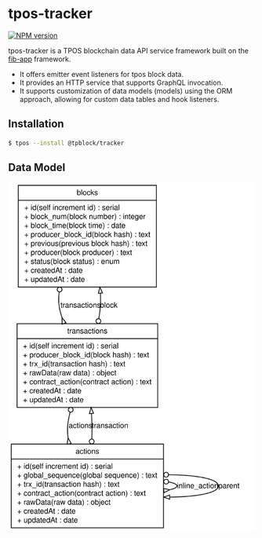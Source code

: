# tpos-tracker

[![NPM version](https://img.shields.io/npm/v/@tpblock/tracker?style=flat-square)](https://www.npmjs.com/package/@tpblock/tracker)

tpos-tracker is a TPOS blockchain data API service framework built on the [fib-app](https://github.com/fibjs/fib-app)  framework.

- It offers emitter event listeners for tpos block data.
- It provides an HTTP service that supports GraphQL invocation.
- It supports customization of data models (models) using the ORM approach, allowing for custom data tables and hook listeners.

## Installation

```bash
$ tpos --install @tpblock/tracker
```

## Data Model

![diagram](./diagram.svg)
